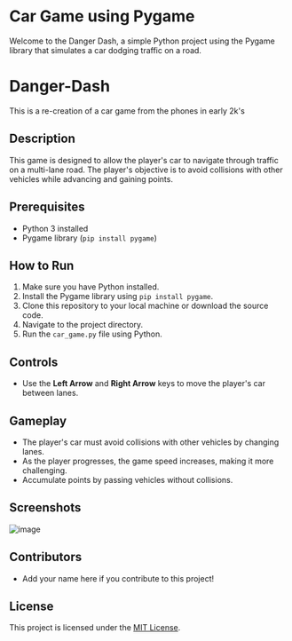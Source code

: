 # Car Game using Pygame

Welcome to the Danger Dash, a simple Python project using the Pygame library that simulates a car dodging traffic on a road.

# Danger-Dash

This is a re-creation of a car game from the phones in early 2k's

## Description

This game is designed to allow the player's car to navigate through traffic on a multi-lane road. The player's objective is to avoid collisions with other vehicles while advancing and gaining points.

## Prerequisites

- Python 3 installed
- Pygame library (`pip install pygame`)

## How to Run

1. Make sure you have Python installed.
2. Install the Pygame library using `pip install pygame`.
3. Clone this repository to your local machine or download the source code.
4. Navigate to the project directory.
5. Run the `car_game.py` file using Python.

## Controls

- Use the **Left Arrow** and **Right Arrow** keys to move the player's car between lanes.

## Gameplay

- The player's car must avoid collisions with other vehicles by changing lanes.
- As the player progresses, the game speed increases, making it more challenging.
- Accumulate points by passing vehicles without collisions.

## Screenshots

![image](https://github.com/Asman2010/Danger-Dash/assets/142419243/2d628c49-2dda-4159-bf8f-95b5cf1f57b3)

## Contributors

- Add your name here if you contribute to this project!

## License

This project is licensed under the [MIT License](LICENSE).
